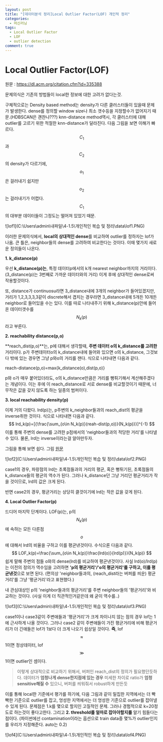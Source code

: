 ```yaml
---
layout: post
title: "[데이터분석 정리]Local Outlier Factor(LOF) 개인적 정리"
categories:
  - 머신러닝
tags:
  - Local Outlier Factor
  - LOF
  - outlier detection
comment: true
---
```


# Local Outlier Factor(LOF)

원문 : https://dl.acm.org/citation.cfm?id=335388

문제의식은 기존의 방법들이 local한 정보에 대한 고려가 없다는것.

구체적으로는 Density based method는 density가 다른 클러스터들이 있을때 문제가 발생한다. dense를 정의할 window size나 최소 갯수등을 지정할수가 없어지기 때문.(HDBSCAN은 괜찬나???) knn-distance method역시, 각 클러스터에 대해 outlier를 고르기 위한 적절한 knn-distance가 달라진다. 다음 그림을 보면 이해가 빠르다. $$C_1$$과 $$C_2$$의 density가 다르기에, $$o_1$$은 걸러내기 쉽지만 $$o_2$$는 걸러내기가 어렵다. $$C_1$$의 대부분 데이터들이 그정도는 떨어져 있었기 때문.

![lof1](C:\Users\admin\내파일\4-1.5\개인적인 복습 및 정리\data\lof1.PNG)

이러한 문제의식에서, **local의 상대적인 dense**를 비교하여 outlier를 정하자는 lof가 나옴. 큰 틀은, neighbor들의 dense를 고려하여 비교한다는 것이다. 이때 몇가지 새로운 정의들이 나온다.

**1. k_distance(p)**

우선 **k_distance(p)는**, 특정 데이터p에서의 k개 nearest neighbor까지의 거리이다. (3_distance(p)는 3번째로 가까운 데이터와의 거리) 이게 후에 상대적인 dense로써 작용할것이다. 

또, distance가 continuosu라면 3_distance내에 3개의 neighbor가 들어있겠지만, 거리가 1,2,3,3,3,3같이 discrete해서 겹치는 경우라면 3_distance내에 5개든 10개든 neighbor로 들어있을 수는 있다. 이를 따로 나타내주기 위해 k_distance(p)안에 들어온 데이터갯수를 $$N_k(p)$$라고 부른다.

**2. reachability distance(p,o)**

**reach_dist(p,o)**는, p에 대해서 생각할때, **주변 데이터 o의 k_distance를 고려한** 거리이다. p가 주변데이터o의 k_distance내에 들어와 있으면 o의 k_distance, 그것보다 밖에 있는 경우면 그냥 p와o의 거리를 잰다. 식으로 나타내면 다음과 같다.

reach-distance(p,o)=max{k_distance(o),dist(p,o)}

p와 o가 매우 붙어있더라도, o의 k_distance만큼은 거리를 뻥튀기해서 계산해주겠다는 개념이다. 이는 후에 이 reach_distance로 서로 dense를 비교할것이기 때문에, 너무작은 값을 갖지 않도록 하는 일종의 범퍼이다.

**3. local reachability density(p)**

이제 거의 다왔다. lrd(p)는, p주변의 k_neighbor들과의 reach_dist의 평균을 inverse취한 것이다. 식으로 나타내면 다음과 같다.
$$
lrd_k(p)=[{\frac{\sum_{o\in N_k(p)}(reah-dist(p,o))}{N_k(p)}}]^{-1}
$$
이를 통해 주변의 dense를 고려한 p점에서의 'neighbor들과의 적당한 거리'를 나타낼 수 있다. 물론, lrd는 inverse이라는걸 알아만두자.

그림을 통해 보면 쉽다. 그림 [원문](https://jayhey.github.io/novelty%20detection/2017/11/10/Novelty_detection_LOF/)

![lof2](C:\Users\admin\내파일\4-1.5\개인적인 복습 및 정리\data\lof2.PNG)

case1의 경우,  파랑점의 lrd는 초록점들과의 거리의 평균, 혹은 뻥튀기된, 초록점들의 k_distance들의 평균의 역수가 된다. 그러나 k_distance던 그냥 거리던 평균거리가 작을 것이므로, lrd의 값은 크게 된다.

반면 case2의 경우, 평균거리는 상당히 클것이기에 lrd는 작은 값을 갖게 된다.

**4. Local Outlier Factor(p)**

드디어 마지막 단계이다. LOF(p)는, p의 $$N_k(p)$$에 속하는 모든 다른점$$o$$에 대해서 lrd의 비율을 구하고 이를 평균낸것이다. 수식으론 다음과 같다.
$$
LOF_k(p)=\frac{\sum_{o\in N_k(p)}\frac{lrd(o)}{lrd(p)}}{N_k(p)}
$$
쉽게 말해 주변의 점들 o와의 dense(lrd)를 비교하여 평균낸것이다. 사실 lrd(o)/lrd(p)는 이전의 정의가 역수임을 고려하면 **'p의 평균거리'/'o의 평균거리'를 구하고, 이를 평균낸것**으로 보면 된다. (편의상 'neighbor들과의, (reach_dist라는 버퍼를 씌운) 평균거리'를 그냥 '평균거리'라고 표현했다.) 

내 관심대상인 p의 'neighbor들과의 평균거리'를 주변 neighbor들의 '평균거리'와 비교하는 것이다. (사실 이게 더 직관적인거같은데 왜 굳이 역수를..)

![lof3](C:\Users\admin\내파일\4-1.5\개인적인 복습 및 정리\data\lof3.PNG)

case1이나 case3같이 주변애들과 '평균거리'가 크게 차이나지 않는 점의 경우 lof는 1에 근사하게 나올 것이다. 그러나 case2 같이 주변애들이 가진 평균거리에 비해 평균거리가 더 긴애들은 lof가 1보다 더 크게 나오기 쉽상일 것이다. **즉**, lof$$\approx$$1이면 정상데이터, lof$$\gg$$1이면 outlier인 셈이다.

> 이렇게 상대적으로 비교하기 위해서, 버퍼인 reach_dist의 정의가 필요했던듯하다. 데이터가 **엄청나게 dense한지점에 있는 경우** 미세한 차이로 ratio가 **엄청 sensitive해질 수** 있으니, 버퍼를 씌워줘서 robust하게 만든듯

이를 통해 local한 기준에서 평가를 하기에, 다음 그림과 같이 밀집한 지역에서는 더 빡빡한 기준으로 outlier를 잡고, 엉성한 지역에서는 더 엉성한 기준으로 outlier를 잡아낼 수 있게 된다. 문제점은 1.k를 몇으로 할지인 고질적인 문제. 그러나 경험적으로 k=20정도로 하는것이 좋다고한다. 그리고 **2. threshold를 얼마로 잡아야할지를** 알기 힘들다는 점이다. (파이썬에선 contamination이라는 옵션으로 train data중 몇%가 outlier인지를 우리가 지정해준다. auto는 0.2)

![lof4](C:\Users\admin\내파일\4-1.5\개인적인 복습 및 정리\data\lof4.PNG)



